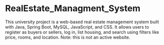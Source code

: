 # RealEstate_Managment_System
 This university project is a web-based real estate management system built with Java, Spring Boot, MySQL, JavaScript, and CSS. It allows users to register as buyers or sellers, log in, list housing, and search using filters like price, rooms, and location. Note: this is not an active website.
